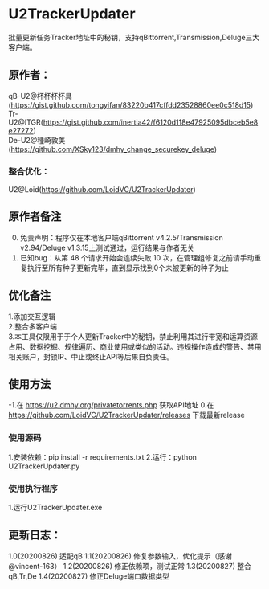 # U2TrackerUpdater
批量更新任务Tracker地址中的秘钥，支持qBittorrent,Transmission,Deluge三大客户端。
## 原作者：
qB-U2@杯杯杯杯具(https://gist.github.com/tongyifan/83220b417cffdd23528860ee0c518d15)  
Tr-U2@ITGR(https://gist.github.com/inertia42/f6120d118e47925095dbceb5e8e27272)  
De-U2@種崎敦美(https://github.com/XSky123/dmhy_change_securekey_deluge)  
### 整合优化：
U2@Loid(https://github.com/LoidVC/U2TrackerUpdater)

## 原作者备注
0. 免责声明：程序仅在本地客户端qBittorrent v4.2.5/Transmission v2.94/Deluge v1.3.15上测试通过，运行结果与作者无关
1. 已知bug：从第 48 个请求开始会连续失败 10 次，在管理组修复之前请手动重复执行至所有种子更新完毕，直到显示找到0个未被更新的种子为止

## 优化备注
1.添加交互逻辑  
2.整合多客户端  
3.本工具仅限用于于个人更新Tracker中的秘钥，禁止利用其进行带宽和运算资源占用、数据挖掘、规律遍历、商业使用或类似的活动。违规操作造成的警告、禁用相关账户，封锁IP、中止或终止API等后果自负责任。  

## 使用方法
-1.在 https://u2.dmhy.org/privatetorrents.php 获取API地址
0.在 https://github.com/LoidVC/U2TrackerUpdater/releases 下载最新release
### 使用源码
1.安装依赖：pip install -r requirements.txt
2.运行：python U2TrackerUpdater.py
### 使用执行程序
1.运行U2TrackerUpdater.exe

## 更新日志：
1.0(20200826) 适配qB
1.1(20200826) 修复参数输入，优化提示（感谢@vincent-163）
1.2(20200826) 修正依赖项，测试正常
1.3(20200827) 整合qB,Tr,De
1.4(20200827) 修正Deluge端口数据类型
